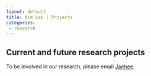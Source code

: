 ```yaml
---
layout: default
title: Kim Lab | Projects
categories:
 - research
---
```



## Current and future research projects 
To be involved in our research, please email [Jaehee](jaehee.kim@cornell.edu).
